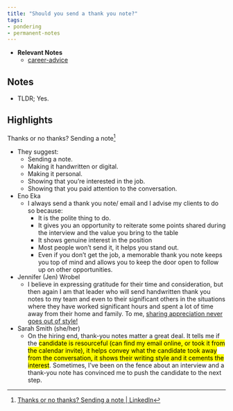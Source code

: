 ```yaml
---
title: "Should you send a thank you note?"
tags:
- pondering
- permanent-notes
---
```


- **Relevant Notes**
	- [career-advice](moc/career-advice.md)

## Notes
- TLDR; Yes.

## Highlights
Thanks or no thanks? Sending a note[^1]
- They suggest:
	- Sending a note.
	- Making it handwritten or digital.
	- Making it personal.
	- Showing that you’re interested in the job.
	- Showing that you paid attention to the conversation.
- Eno Eka
	- I always send a thank you note/ email and I advise my clients to do so because:
		- It is the polite thing to do.
		- It gives you an opportunity to reiterate some points shared during the interview and the value you bring to the table
		- It shows genuine interest in the position
		- Most people won’t send it, it helps you stand out.
		- Even if you don’t get the job, a memorable thank you note keeps you top of mind and allows you to keep the door open to follow up on other opportunities.
- Jennifer (Jen) Wrobel
	- I believe in expressing gratitude for their time and consideration, but then again I am that leader who will send handwritten thank you notes to my team and even to their significant others in the situations where they have worked significant hours and spent a lot of time away from their home and family. To me, [sharing appreciation never goes out of style!](notes/perdev/kindness/appreciation.md)
- Sarah Smith (she/her)
	- On the hiring end, thank-you notes matter a great deal. It tells me if the <mark>candidate is resourceful (can find my email online, or took it from the calendar invite), it helps convey what the candidate took away from the conversation, it shows their writing style and it cements the interest</mark>. Sometimes, I’ve been on the fence about an interview and a thank-you note has convinced me to push the candidate to the next step.


[^1]: [Thanks or no thanks? Sending a note | LinkedIn](https://www.linkedin.com/news/story/thanks-or-no-thanks-sending-a-note-4456313/)